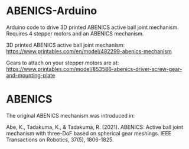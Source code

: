 # ABENICS-Arduino
Arduino code to drive 3D printed ABENICS active ball joint mechanism. Requires 4 stepper motors and an ABENICS mechanism.

3D printed ABENICS active ball joint mechanism: https://www.printables.com/en/model/482299-abenics-mechanism

Gears to attach on your stepper motors are at: https://www.printables.com/model/853586-abenics-driver-screw-gear-and-mounting-plate



# ABENICS
The original ABENICS mechanism was introduced in:

Abe, K., Tadakuma, K., & Tadakuma, R. (2021). ABENICS: Active ball joint mechanism with three-DoF based on spherical gear meshings. IEEE Transactions on Robotics, 37(5), 1806-1825.
